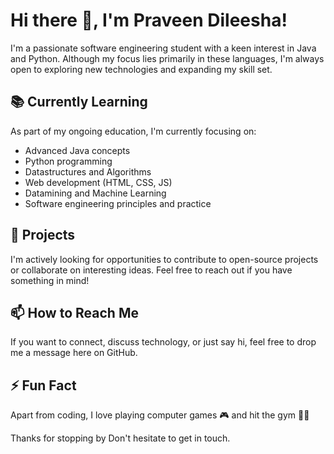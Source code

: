 # Hi there 👋, I'm Praveen Dileesha!

I'm a passionate software engineering student with a keen interest in Java and Python. Although my focus lies primarily in these languages, I'm always open to exploring new technologies and expanding my skill set.

## 📚 Currently Learning

As part of my ongoing education, I'm currently focusing on:
- Advanced Java concepts
- Python programming
- Datastructures and Algorithms
- Web development (HTML, CSS, JS)
- Datamining and Machine Learning 
- Software engineering principles and practice
  
## 💼 Projects

I'm actively looking for opportunities to contribute to open-source projects or collaborate on interesting ideas. Feel free to reach out if you have something in mind!

## 📫 How to Reach Me

If you want to connect, discuss technology, or just say hi, feel free to drop me a message here on GitHub.

## ⚡ Fun Fact

Apart from coding, I love playing computer games 🎮 and hit the gym 💪🏻

Thanks for stopping by Don't hesitate to get in touch.
